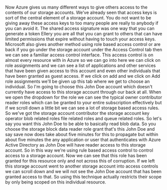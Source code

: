 Now Azure gives us many different ways to give others access to the contents of our storage accounts.
We've already seen that access keys is sort of the central element of a storage account.
You do not want to be giving away these access keys to too many people are really to anybody if you
can avoid it.
The shared access signature was one way that you can generate a token Ellery you are all that you can
grant to others that can have limited permissions that expire without having to touch your access keys.
Microsoft also gives another method using role based access control or are back if you go under the
storage account under the Access Control tab then we can see a familiar access control interface.
This access control is on almost every resource with in Azure so we can go into here we can click on
role assignments and we can see a list of applications and other services that have been given access
to this account and even other individuals that have been granted as guest access.
If we click on add and we click on Add role assignments we'll be given up this tab where we get to choose
an individual.
So I'm going to choose this John Doe account which doesn't currently have access to this storage account
through our back at all.
When we open the dropdown for the role we can see the typical owner contributor reader roles which can
be granted to your entire subscription effectively but if we scroll down a little bit we can see a lot
of storage based access rules.
So we've got the storage account contributor the storage account key operator blob related roles file
related roles and queue related roles.
So let's say you want this John Doe to be able to basically read blob data.
So you choose the storage block data reader role grant that's this John Doe and say save now does take
about five minutes for this to propagate but within about five minutes the any application or user that
authenticates with Azure Active Directory as John Doe will have reader access to this storage account.
So in this way we're using rule based access control to control access to a storage account.
Now we can see that this role has been granted for this resource only and not across this of corruption.
If we left this storage account went to another storage account into access controls we can scroll down
and we will not see the John Doe account that has been granted access to that.
So using this technique actually restricts their scope by only being scoped on this individual resource.
